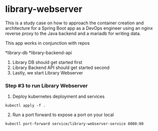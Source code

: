 # library-webserver

This is a study case on how to approach the container creation and architecture for a Spring Boot app as a DevOps engineer using an nginx reverse proxy to the Java backend and a mariadb for writing data.

This app works in conjunction with repos

*library-db
*library-backend-api

1. Library DB should get started first
2. Library Backend API should get started second
3. Lastly, we start Library Webserver


### Step #3 to run Library Webserver

1. Deploy kubernetes deployment and services
```
kubectl apply -f .
```

2. Run a port forward to expose a port on your local
```
kubectl port-forward service/library-webserver-service 8080:80
```
